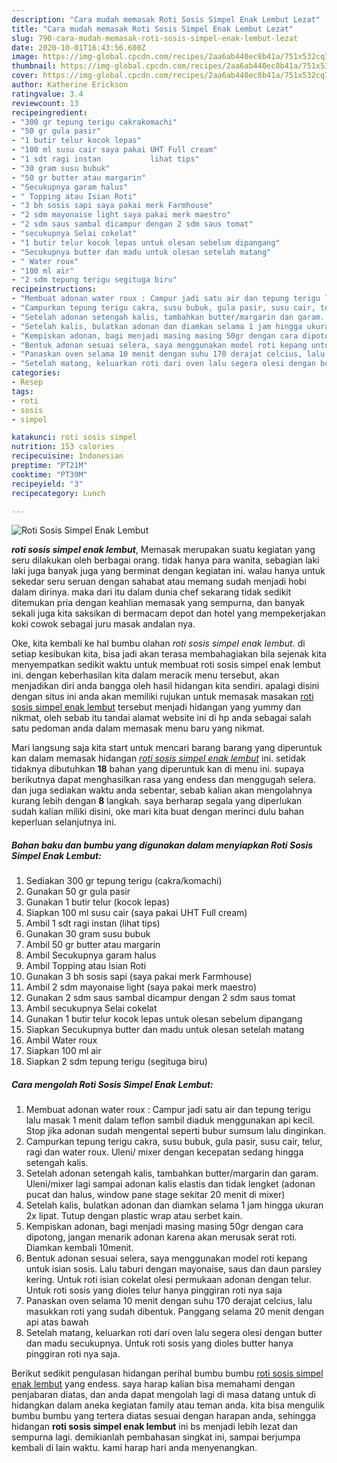 ```yaml
---
description: "Cara mudah memasak Roti Sosis Simpel Enak Lembut Lezat"
title: "Cara mudah memasak Roti Sosis Simpel Enak Lembut Lezat"
slug: 790-cara-mudah-memasak-roti-sosis-simpel-enak-lembut-lezat
date: 2020-10-01T16:43:56.600Z
image: https://img-global.cpcdn.com/recipes/2aa6ab440ec8b41a/751x532cq70/roti-sosis-simpel-enak-lembut-foto-resep-utama.jpg
thumbnail: https://img-global.cpcdn.com/recipes/2aa6ab440ec8b41a/751x532cq70/roti-sosis-simpel-enak-lembut-foto-resep-utama.jpg
cover: https://img-global.cpcdn.com/recipes/2aa6ab440ec8b41a/751x532cq70/roti-sosis-simpel-enak-lembut-foto-resep-utama.jpg
author: Katherine Erickson
ratingvalue: 3.4
reviewcount: 13
recipeingredient:
- "300 gr tepung terigu cakrakomachi"
- "50 gr gula pasir"
- "1 butir telur kocok lepas"
- "100 ml susu cair saya pakai UHT Full cream"
- "1 sdt ragi instan           lihat tips"
- "30 gram susu bubuk"
- "50 gr butter atau margarin"
- "Secukupnya garam halus"
- " Topping atau Isian Roti"
- "3 bh sosis sapi saya pakai merk Farmhouse"
- "2 sdm mayonaise light saya pakai merk maestro"
- "2 sdm saus sambal dicampur dengan 2 sdm saus tomat"
- "secukupnya Selai cokelat"
- "1 butir telur kocok lepas untuk olesan sebelum dipangang"
- "Secukupnya butter dan madu untuk olesan setelah matang"
- " Water roux"
- "100 ml air"
- "2 sdm tepung terigu segituga biru"
recipeinstructions:
- "Membuat adonan water roux : Campur jadi satu air dan tepung terigu lalu masak 1 menit dalam teflon sambil diaduk menggunakan api kecil. Stop jika adonan sudah mengental seperti bubur sumsum lalu dinginkan."
- "Campurkan tepung terigu cakra, susu bubuk, gula pasir, susu cair, telur, ragi dan water roux. Uleni/ mixer dengan kecepatan sedang hingga setengah kalis."
- "Setelah adonan setengah kalis, tambahkan butter/margarin dan garam. Uleni/mixer lagi sampai adonan kalis elastis dan tidak lengket (adonan pucat dan halus, window pane stage sekitar 20 menit di mixer)"
- "Setelah kalis, bulatkan adonan dan diamkan selama 1 jam hingga ukuran 2x lipat. Tutup dengan plastic wrap atau serbet kain."
- "Kempiskan adonan, bagi menjadi masing masing 50gr dengan cara dipotong, jangan menarik adonan karena akan merusak serat roti. Diamkan kembali 10menit."
- "Bentuk adonan sesuai selera, saya menggunakan model roti kepang untuk isian sosis. Lalu taburi dengan mayonaise, saus dan daun parsley kering. Untuk roti isian cokelat olesi permukaan adonan dengan telur. Untuk roti sosis yang dioles telur hanya pinggiran roti nya saja"
- "Panaskan oven selama 10 menit dengan suhu 170 derajat celcius, lalu masukkan roti yang sudah dibentuk. Panggang selama 20 menit dengan api atas bawah"
- "Setelah matang, keluarkan roti dari oven lalu segera olesi dengan butter dan madu secukupnya. Untuk roti sosis yang dioles butter hanya pinggiran roti nya saja."
categories:
- Resep
tags:
- roti
- sosis
- simpel

katakunci: roti sosis simpel 
nutrition: 153 calories
recipecuisine: Indonesian
preptime: "PT21M"
cooktime: "PT39M"
recipeyield: "3"
recipecategory: Lunch

---
```



![Roti Sosis Simpel Enak Lembut](https://img-global.cpcdn.com/recipes/2aa6ab440ec8b41a/751x532cq70/roti-sosis-simpel-enak-lembut-foto-resep-utama.jpg)

<b><i>roti sosis simpel enak lembut</i></b>, Memasak merupakan suatu kegiatan yang seru dilakukan oleh berbagai orang. tidak hanya para wanita, sebagian laki laki juga banyak juga yang berminat dengan kegiatan ini. walau hanya untuk sekedar seru seruan dengan sahabat atau memang sudah menjadi hobi dalam dirinya. maka dari itu dalam dunia chef sekarang tidak sedikit ditemukan pria dengan keahlian memasak yang sempurna, dan banyak sekali juga kita saksikan di bermacam depot dan hotel yang mempekerjakan koki cowok sebagai juru masak andalan nya.

Oke, kita kembali ke hal bumbu olahan <i>roti sosis simpel enak lembut</i>. di setiap kesibukan kita, bisa jadi akan terasa membahagiakan bila sejenak kita menyempatkan sedikit waktu untuk membuat roti sosis simpel enak lembut ini. dengan keberhasilan kita dalam meracik menu tersebut, akan menjadikan diri anda bangga oleh hasil hidangan kita sendiri. apalagi disini dengan situs ini anda akan memiliki rujukan untuk memasak masakan <u>roti sosis simpel enak lembut</u> tersebut menjadi hidangan yang yummy dan nikmat, oleh sebab itu tandai alamat website ini di hp anda sebagai salah satu pedoman anda dalam memasak menu baru yang nikmat.




Mari langsung saja kita start untuk mencari barang barang yang diperuntuk kan dalam memasak hidangan <u><i>roti sosis simpel enak lembut</i></u> ini. setidak tidaknya dibutuhkan <b>18</b> bahan yang diperuntuk kan di menu ini. supaya berikutnya dapat menghasilkan rasa yang endess dan menggugah selera. dan juga sediakan waktu anda sebentar, sebab kalian akan mengolahnya kurang lebih dengan <b>8</b> langkah. saya berharap segala yang diperlukan sudah kalian miliki disini, oke mari kita buat dengan merinci dulu bahan keperluan selanjutnya ini.

<!--inarticleads1-->

##### Bahan baku dan bumbu yang digunakan dalam menyiapkan Roti Sosis Simpel Enak Lembut:

1. Sediakan 300 gr tepung terigu (cakra/komachi)
1. Gunakan 50 gr gula pasir
1. Gunakan 1 butir telur (kocok lepas)
1. Siapkan 100 ml susu cair (saya pakai UHT Full cream)
1. Ambil 1 sdt ragi instan           (lihat tips)
1. Gunakan 30 gram susu bubuk
1. Ambil 50 gr butter atau margarin
1. Ambil Secukupnya garam halus
1. Ambil  Topping atau Isian Roti
1. Gunakan 3 bh sosis sapi (saya pakai merk Farmhouse)
1. Ambil 2 sdm mayonaise light (saya pakai merk maestro)
1. Gunakan 2 sdm saus sambal dicampur dengan 2 sdm saus tomat
1. Ambil secukupnya Selai cokelat
1. Gunakan 1 butir telur kocok lepas untuk olesan sebelum dipangang
1. Siapkan Secukupnya butter dan madu untuk olesan setelah matang
1. Ambil  Water roux
1. Siapkan 100 ml air
1. Siapkan 2 sdm tepung terigu (segituga biru)




<!--inarticleads2-->

##### Cara mengolah Roti Sosis Simpel Enak Lembut:

1. Membuat adonan water roux : Campur jadi satu air dan tepung terigu lalu masak 1 menit dalam teflon sambil diaduk menggunakan api kecil. Stop jika adonan sudah mengental seperti bubur sumsum lalu dinginkan.
1. Campurkan tepung terigu cakra, susu bubuk, gula pasir, susu cair, telur, ragi dan water roux. Uleni/ mixer dengan kecepatan sedang hingga setengah kalis.
1. Setelah adonan setengah kalis, tambahkan butter/margarin dan garam. Uleni/mixer lagi sampai adonan kalis elastis dan tidak lengket (adonan pucat dan halus, window pane stage sekitar 20 menit di mixer)
1. Setelah kalis, bulatkan adonan dan diamkan selama 1 jam hingga ukuran 2x lipat. Tutup dengan plastic wrap atau serbet kain.
1. Kempiskan adonan, bagi menjadi masing masing 50gr dengan cara dipotong, jangan menarik adonan karena akan merusak serat roti. Diamkan kembali 10menit.
1. Bentuk adonan sesuai selera, saya menggunakan model roti kepang untuk isian sosis. Lalu taburi dengan mayonaise, saus dan daun parsley kering. Untuk roti isian cokelat olesi permukaan adonan dengan telur. Untuk roti sosis yang dioles telur hanya pinggiran roti nya saja
1. Panaskan oven selama 10 menit dengan suhu 170 derajat celcius, lalu masukkan roti yang sudah dibentuk. Panggang selama 20 menit dengan api atas bawah
1. Setelah matang, keluarkan roti dari oven lalu segera olesi dengan butter dan madu secukupnya. Untuk roti sosis yang dioles butter hanya pinggiran roti nya saja.




Berikut sedikit pengulasan hidangan perihal bumbu bumbu <u>roti sosis simpel enak lembut</u> yang endess. saya harap kalian bisa memahami dengan penjabaran diatas, dan anda dapat mengolah lagi di masa datang untuk di hidangkan dalam aneka kegiatan family atau teman anda. kita bisa mengulik bumbu bumbu yang tertera diatas sesuai dengan harapan anda, sehingga hidangan <b>roti sosis simpel enak lembut</b> ini bs menjadi lebih lezat dan sempurna lagi. demikianlah pembahasan singkat ini, sampai berjumpa kembali di lain waktu. kami harap hari anda menyenangkan.
